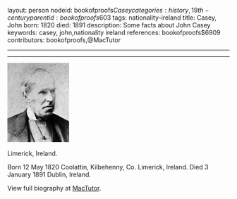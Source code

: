 layout: person
nodeid: bookofproofs$Casey
categories: history,19th-century
parentid: bookofproofs$603
tags: nationality-ireland
title: Casey, John
born: 1820
died: 1891
description: Some facts about John Casey
keywords: casey, john,nationality ireland
references: bookofproofs$6909
contributors: bookofproofs,@MacTutor

---


---

![Casey.jpg](https://github.com/bookofproofs/bookofproofs.github.io/blob/main/_sources/_assets/images/portraits/Casey.jpg?raw=true)

Limerick, Ireland.

Born 12 May 1820 Coolattin, Kilbehenny, Co. Limerick, Ireland. Died 3 January 1891 Dublin, Ireland.


View full biography at [MacTutor](https://mathshistory.st-andrews.ac.uk/Biographies/Casey/).